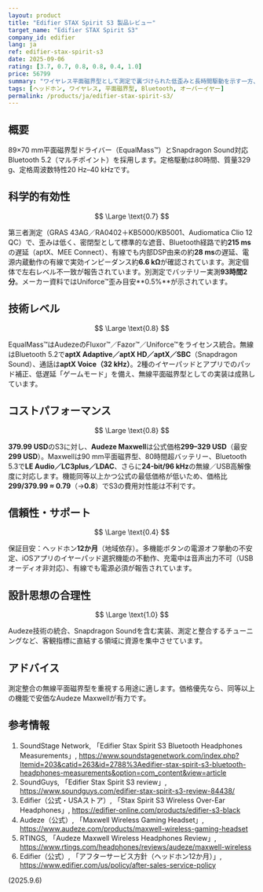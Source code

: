 ```yaml
---
layout: product
title: "Edifier STAX Spirit S3 製品レビュー"
target_name: "Edifier STAX Spirit S3"
company_id: edifier
lang: ja
ref: edifier-stax-spirit-s3
date: 2025-09-06
rating: [3.7, 0.7, 0.8, 0.8, 0.4, 1.0]
price: 56799
summary: "ワイヤレス平面磁界型として測定で裏づけられた低歪みと長時間駆動を示す一方、操作・アプリの不具合と競合価格により相対価値は下がります"
tags: [ヘッドホン, ワイヤレス, 平面磁界型, Bluetooth, オーバーイヤー]
permalink: /products/ja/edifier-stax-spirit-s3/
---
```


## 概要

89×70 mm平面磁界型ドライバー（EqualMass™）とSnapdragon Sound対応Bluetooth 5.2（マルチポイント）を採用します。定格駆動は80時間、質量329 g、定格周波数特性20 Hz–40 kHzです。

## 科学的有効性

$$ \Large \text{0.7} $$

第三者測定（GRAS 43AG／RA0402＋KB5000/KB5001、Audiomatica Clio 12 QC）で、歪みは低く、密閉型として標準的な遮音、Bluetooth経路で約**215 ms**の遅延（aptX、MEE Connect）、有線でも内部DSP由来の約**28 ms**の遅延、電源内蔵動作の有線で実効インピーダンス約**6.6 kΩ**が確認されています。測定個体で左右レベル不一致が報告されています。別測定でバッテリー実測**93時間2分**。メーカー資料ではUniforce™歪み目安**0.5%**が示されています。

## 技術レベル

$$ \Large \text{0.8} $$

EqualMass™はAudezeのFluxor™／Fazor™／Uniforce™をライセンス統合。無線はBluetooth 5.2で**aptX Adaptive／aptX HD／aptX／SBC**（Snapdragon Sound）、通話は**aptX Voice（32 kHz）**。2種のイヤーパッドとアプリでのパッド補正、低遅延「ゲームモード」を備え、無線平面磁界型としての実装は成熟しています。

## コストパフォーマンス

$$ \Large \text{0.8} $$

**379.99 USD**のS3に対し、**Audeze Maxwell**は公式価格**299–329 USD**（最安**299 USD**）。Maxwellは90 mm平面磁界型、80時間超バッテリー、Bluetooth 5.3で**LE Audio／LC3plus／LDAC**、さらに**24-bit/96 kHz**の無線／USB高解像度に対応します。機能同等以上かつ公式の最低価格が低いため、価格比**299/379.99 ≈ 0.79**（→**0.8**）でS3の費用対性能は不利です。

## 信頼性・サポート

$$ \Large \text{0.4} $$

保証目安：ヘッドホン**12か月**（地域依存）。多機能ボタンの電源オフ挙動の不安定、iOSアプリのイヤーパッド選択機能の不動作、充電中は音声出力不可（USBオーディオ非対応）、有線でも電源必須が報告されています。

## 設計思想の合理性

$$ \Large \text{1.0} $$

Audeze技術の統合、Snapdragon Soundを含む実装、測定と整合するチューニングなど、客観指標に直結する領域に資源を集中させています。

## アドバイス

測定整合の無線平面磁界型を重視する用途に適します。価格優先なら、同等以上の機能で安価なAudeze Maxwellが有力です。

## 参考情報

1. SoundStage Network, 「Edifier Stax Spirit S3 Bluetooth Headphones Measurements」, https://www.soundstagenetwork.com/index.php?Itemid=203&catid=263&id=2788%3Aedifier-stax-spirit-s3-bluetooth-headphones-measurements&option=com_content&view=article  
2. SoundGuys, 「Edifier Stax Spirit S3 review」, https://www.soundguys.com/edifier-stax-spirit-s3-review-84438/  
3. Edifier（公式・USAストア）, 「Stax Spirit S3 Wireless Over-Ear Headphones」, https://edifier-online.com/products/edifier-s3-black  
4. Audeze（公式）, 「Maxwell Wireless Gaming Headset」, https://www.audeze.com/products/maxwell-wireless-gaming-headset  
5. RTINGS, 「Audeze Maxwell Wireless Headphones Review」, https://www.rtings.com/headphones/reviews/audeze/maxwell-wireless  
6. Edifier（公式）, 「アフターサービス方針（ヘッドホン12か月）」, https://www.edifier.com/us/policy/after-sales-service-policy

(2025.9.6)
